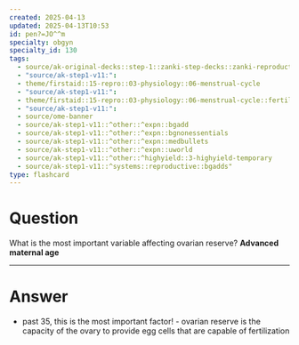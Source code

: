 ```yaml
---
created: 2025-04-13
updated: 2025-04-13T10:53
id: pen?=JO^^m
specialty: obgyn
specialty_id: 130
tags:
  - source/ak-original-decks::step-1::zanki-step-decks::zanki-reproductive::reproductive-physiology-+-anatomy/embryo
  - "source/ak-step1-v11:": 
  - theme/firstaid::15-repro::03-physiology::06-menstrual-cycle
  - "source/ak-step1-v11:": 
  - theme/firstaid::15-repro::03-physiology::06-menstrual-cycle::fertility-testing
  - "source/ak-step1-v11:": 
  - source/ome-banner
  - source/ak-step1-v11::^other::^expn::bgadd
  - source/ak-step1-v11::^other::^expn::bgnonessentials
  - source/ak-step1-v11::^other::^expn::medbullets
  - source/ak-step1-v11::^other::^expn::uworld
  - source/ak-step1-v11::^other::^highyield::3-highyield-temporary
  - source/ak-step1-v11::^systems::reproductive::bgadds"
type: flashcard
---
```


# Question
What is the most important variable affecting ovarian reserve?   **Advanced maternal age**

---

# Answer
- past 35, this is the most important factor!  - ovarian reserve is the capacity of the ovary to provide egg cells that are capable of fertilization